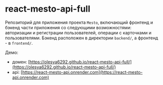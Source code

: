 # react-mesto-api-full
Репозиторий для приложения проекта `Mesto`, включающий фронтенд и бэкенд части приложения со следующими возможностями: авторизации и регистрации пользователей, операции с карточками и пользователями. Бэкенд расположен в директории `backend/`, а фронтенд - в `frontend/`. 
  
Демо:

- домен: [https://olesya6292.github.io/react-mesto-api-full/](https://olesya6292.github.io/react-mesto-api-full/)
- api: [https://react-mesto-api.onrender.com](https://react-mesto-api.onrender.com)

